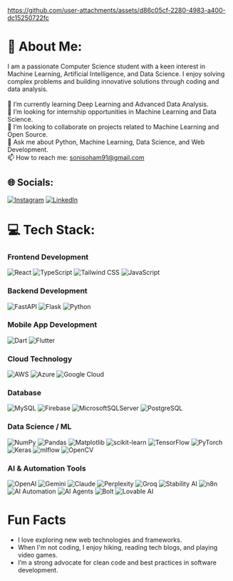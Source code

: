 



https://github.com/user-attachments/assets/d86c05cf-2280-4983-a400-dc15250722fc








# 💫 About Me:
I am a passionate Computer Science student with a keen interest in Machine Learning, Artificial Intelligence, and Data Science. I enjoy solving complex problems and building innovative solutions through coding and data analysis.<br><br> 🌱 I’m currently learning Deep Learning and Advanced Data Analysis.<br> 💼 I’m looking for internship opportunities in Machine Learning and Data Science.<br> 👯 I’m looking to collaborate on projects related to Machine Learning and Open Source.<br> 💬 Ask me about Python, Machine Learning, Data Science, and Web Development.<br> 📫 How to reach me: sonisoham91@gmail.com<br>


## 🌐 Socials:
[![Instagram](https://img.shields.io/badge/Instagram-%23E4405F.svg?logo=Instagram&logoColor=white)](https://instagram.com/_soham_soni_) [![LinkedIn](https://img.shields.io/badge/LinkedIn-%230077B5.svg?logo=linkedin&logoColor=white)](https://linkedin.com/in/www.linkedin.com/in/soham-soni-2342b4239) 

# 💻 Tech Stack:

### Frontend Development
![React](https://img.shields.io/badge/react-%2320232a.svg?style=for-the-badge&logo=react&logoColor=%2361DAFB) 
![TypeScript](https://img.shields.io/badge/typescript-%23007ACC.svg?style=for-the-badge&logo=typescript&logoColor=white) 
![Tailwind CSS](https://img.shields.io/badge/tailwindcss-%2338B2AC.svg?style=for-the-badge&logo=tailwind-css&logoColor=white) 
![JavaScript](https://img.shields.io/badge/javascript-%23323330.svg?style=for-the-badge&logo=javascript&logoColor=%23F7DF1E)


### Backend Development
![FastAPI](https://img.shields.io/badge/fastapi-%2300C7B7.svg?style=for-the-badge&logo=fastapi&logoColor=white) 
![Flask](https://img.shields.io/badge/flask-%23000000.svg?style=for-the-badge&logo=flask&logoColor=white) 
![Python](https://img.shields.io/badge/python-%2314354C.svg?style=for-the-badge&logo)


### Mobile App Development
![Dart](https://img.shields.io/badge/dart-%230175C2.svg?style=for-the-badge&logo=dart&logoColor=white) 
![Flutter](https://img.shields.io/badge/flutter-%2302569B.svg?style=for-the-badge&logo=flutter&logoColor=white)

### Cloud Technology
![AWS](https://img.shields.io/badge/AWS-%23FF9900.svg?style=for-the-badge&logo=amazon-aws&logoColor=white) 
![Azure](https://img.shields.io/badge/azure-%230072C6.svg?style=for-the-badge&logo=microsoftazure&logoColor=white) 
![Google Cloud](https://img.shields.io/badge/GoogleCloud-%234285F4.svg?style=for-the-badge&logo=google-cloud&logoColor=white) 


### Database
![MySQL](https://img.shields.io/badge/mysql-4479A1.svg?style=for-the-badge&logo=mysql&logoColor=white) 
![Firebase](https://img.shields.io/badge/firebase-a08021?style=for-the-badge&logo=firebase&logoColor=ffcd34) 
![MicrosoftSQLServer](https://img.shields.io/badge/Microsoft%20SQL%20Server-CC2927?style=for-the-badge&logo=microsoft%20sql%20server&logoColor=white) 
![PostgreSQL](https://img.shields.io/badge/postgresql-%23336791.svg?style=for-the-badge&logo=postgresql&logoColor=white)

### Data Science / ML
![NumPy](https://img.shields.io/badge/numpy-%23013243.svg?style=for-the-badge&logo=numpy&logoColor=white) 
![Pandas](https://img.shields.io/badge/pandas-%23150458.svg?style=for-the-badge&logo=pandas&logoColor=white) 
![Matplotlib](https://img.shields.io/badge/Matplotlib-%23ffffff.svg?style=for-the-badge&logo=Matplotlib&logoColor=black) 
![scikit-learn](https://img.shields.io/badge/scikit--learn-%23F7931E.svg?style=for-the-badge&logo=scikit-learn&logoColor=white) 
![TensorFlow](https://img.shields.io/badge/TensorFlow-%23FF6F00.svg?style=for-the-badge&logo=TensorFlow&logoColor=white) 
![PyTorch](https://img.shields.io/badge/PyTorch-%23EE4C2C.svg?style=for-the-badge&logo=PyTorch&logoColor=white) 
![Keras](https://img.shields.io/badge/Keras-%23D00000.svg?style=for-the-badge&logo=Keras&logoColor=white) 
![mlflow](https://img.shields.io/badge/mlflow-%23d9ead3.svg?style=for-the-badge&logo=numpy&logoColor=blue) 
![OpenCV](https://img.shields.io/badge/opencv-%23white.svg?style=for-the-badge&logo=opencv&logoColor=white)

### AI & Automation Tools
![OpenAI](https://img.shields.io/badge/OpenAI-%2300A67E.svg?style=for-the-badge&logo=openai&logoColor=white) 
![Gemini](https://img.shields.io/badge/Gemini-%230056AE.svg?style=for-the-badge&logo=google&logoColor=white) 
![Claude](https://img.shields.io/badge/Claude-%230066CC.svg?style=for-the-badge&logo=anthropic&logoColor=white) 
![Perplexity](https://img.shields.io/badge/Perplexity-%23001E6C.svg?style=for-the-badge&logo=perplexity&logoColor=white) 
![Groq](https://img.shields.io/badge/Groq-%23FF3366.svg?style=for-the-badge&logo=data:image/svg+xml;base64,PHN2ZyB3aWR0aD0iNjQiIGhlaWdodD0iNjQiIHZpZXdCb3g9IjAgMCA2NCA2NCIgZmlsbD0ibm9uZSIgeG1sbnM9Imh0dHA6Ly93d3cudzMu%0D%0AMy5vcmcvMjAwMC9zdmciPjxwYXRoIGQ9Ik00OC43MzIgNDcuMzM4TDI3LjAyMiAyNS42MjZIMzMuMDA0VjE3LjY2NEgxNS4zMzRWMzUuMzMz%0D%0ASFY0Ny4zMzhIMjMuNjY0VjM5LjM3MUgyNy4wMjJMNDEuNzAzIDU0LjA1OEw0OC43MzIgNDcuMzM4WiIgZmlsbD0iI0ZGMzM2NiIvPjwvc3ZnPg==&logoColor=white) 
![Stability AI](https://img.shields.io/badge/Stability%20AI-%230065FF.svg?style=for-the-badge&logo=stability%20ai&logoColor=white) 
![n8n](https://img.shields.io/badge/n8n-%23EF7B4D.svg?style=for-the-badge&logo=n8n&logoColor=white) 
![AI Automation](https://img.shields.io/badge/AI%20Automation-%2300C49A.svg?style=for-the-badge&logo=automattic&logoColor=white) 
![AI Agents](https://img.shields.io/badge/AI%20Agents-%236633CC.svg?style=for-the-badge&logo=robotframework&logoColor=white) 
![Bolt](https://img.shields.io/badge/Bolt-%23FFBB00.svg?style=for-the-badge&logo=zapier&logoColor=black) 
![Lovable AI](https://img.shields.io/badge/Lovable-%23FF69B4.svg?style=for-the-badge&logo=heart&logoColor=white)




# Fun Facts
- I love exploring new web technologies and frameworks.
- When I'm not coding, I enjoy hiking, reading tech blogs, and playing video games.
- I’m a strong advocate for clean code and best practices in software development.

<!-- Proudly created with GPRM ( https://gprm.itsvg.in ) -->
